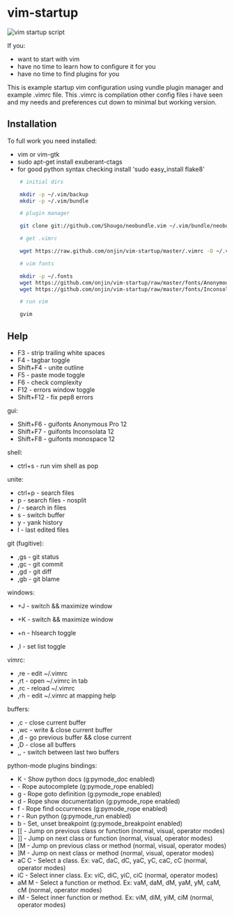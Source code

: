 vim-startup
===========

![vim startup script](http://dl.dropbox.com/u/185133/vim-startup/screenshot.jpg)

If you:

 * want to start with vim
 * have no time to learn how to configure it for you
 * have no time to find plugins for you


This is example startup vim configuration using vundle plugin manager and example .vimrc file.
This .vimrc is compilation other config files i have seen and my needs and preferences cut down to minimal but working version.


Installation
------------
To full work you need installed:

 * vim or vim-gtk
 * sudo apt-get install exuberant-ctags
 * for good python syntax checking install 'sudo easy_install flake8'

```bash
    # initial dirs

    mkdir -p ~/.vim/backup
    mkdir -p ~/.vim/bundle

    # plugin manager

    git clone git://github.com/Shougo/neobundle.vim ~/.vim/bundle/neobundle.vim

    # get .vimrc

    wget https://raw.github.com/onjin/vim-startup/master/.vimrc -O ~/.vimrc

    # vim fonts

    mkdir -p ~/.fonts
    wget https://github.com/onjin/vim-startup/raw/master/fonts/Anonymous%20Pro.ttf -O ~/.fonts/Anonymous\ Pro.ttf
    wget https://github.com/onjin/vim-startup/raw/master/fonts/Inconsolata.otf -O ~/.fonts/Inconsolata.otf

    # run vim

    gvim
````

Help
----

 * F3        - strip trailing white spaces
 * F4        - tagbar toggle
 * Shift+F4  - unite outline
 * F5        - paste mode toggle
 * F6        - check complexity
 * F12       - errors window toggle
 * Shift+F12 - fix pep8 errors

gui:

 * Shift+F6  - guifonts Anonymous Pro 12
 * Shift+F7  - guifonts Inconsolata 12
 * Shift+F8  - guifonts monospace 12

shell:

 * ctrl+s    - run vim shell as pop

unite:

 * ctrl+p    - search files
 * <space>p  - search files - nosplit
 * <space>/  - search in files
 * <space>s  - switch buffer
 * <space>y  - yank history
 * <space>l  - last edited files

git (fugitive):

 * ,gs       - git status
 * ,gc       - git commit
 * ,gd       - git diff
 * ,gb       - git blame

windows:

 * <ctr>+J   - switch && maximize window
 * <ctr>+K   - switch && maximize window

 * <ctr>+n   - hlsearch toggle
 * ,l        - set list toggle

vimrc:

 * ,re       - edit ~/.vimrc
 * ,rt       - open ~/.vimrc in tab
 * ,rc       - reload ~/.vimrc
 * ,rh       - edit ~/.vimrc at mapping help

buffers:

 * ,c        - close current buffer
 * ,wc       - write & close current buffer
 * ,d        - go previous buffer && close current
 * ,D        - close all buffers
 * ,,        - switch between last two buffers

python-mode plugins bindings:

 * K         - Show python docs (g:pymode_doc enabled)
 * <C-Space> - Rope autocomplete (g:pymode_rope enabled)
 * <C-c>g    - Rope goto definition (g:pymode_rope enabled)
 * <C-c>d    - Rope show documentation (g:pymode_rope enabled)
 * <C-c>f    - Rope find occurrences (g:pymode_rope enabled)
 * <Leader>r - Run python (g:pymode_run enabled)
 * <Leader>b - Set, unset breakpoint (g:pymode_breakpoint enabled)
 * [[        - Jump on previous class or function (normal, visual, operator modes)
 * ]]        - Jump on next class or function (normal, visual, operator modes)
 * [M        - Jump on previous class or method (normal, visual, operator modes)
 * ]M        - Jump on next class or method (normal, visual, operator modes)
 * aC C      - Select a class. Ex: vaC, daC, dC, yaC, yC, caC, cC (normal, operator modes)
 * iC        - Select inner class. Ex: viC, diC, yiC, ciC (normal, operator modes)
 * aM M      - Select a function or method. Ex: vaM, daM, dM, yaM, yM, caM, cM (normal, operator modes)
 * iM        - Select inner function or method. Ex: viM, diM, yiM, ciM (normal, operator modes)
